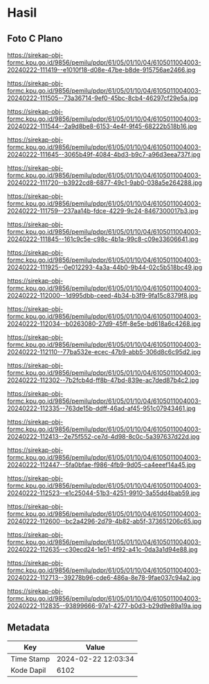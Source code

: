 # Hasil

## Foto C Plano

https://sirekap-obj-formc.kpu.go.id/9856/pemilu/pdpr/61/05/01/10/04/6105011004003-20240222-111419--e1010f18-d08e-47be-b8de-915756ae2466.jpg

https://sirekap-obj-formc.kpu.go.id/9856/pemilu/pdpr/61/05/01/10/04/6105011004003-20240222-111505--73a36714-9ef0-45bc-8cb4-46297cf29e5a.jpg

https://sirekap-obj-formc.kpu.go.id/9856/pemilu/pdpr/61/05/01/10/04/6105011004003-20240222-111544--2a9d8be8-6153-4e4f-9f45-68222b518b16.jpg

https://sirekap-obj-formc.kpu.go.id/9856/pemilu/pdpr/61/05/01/10/04/6105011004003-20240222-111645--3065b49f-4084-4bd3-b9c7-a96d3eea737f.jpg

https://sirekap-obj-formc.kpu.go.id/9856/pemilu/pdpr/61/05/01/10/04/6105011004003-20240222-111720--b3922cd8-6877-49c1-9ab0-038a5e264288.jpg

https://sirekap-obj-formc.kpu.go.id/9856/pemilu/pdpr/61/05/01/10/04/6105011004003-20240222-111759--237aa14b-fdce-4229-9c24-8467300017b3.jpg

https://sirekap-obj-formc.kpu.go.id/9856/pemilu/pdpr/61/05/01/10/04/6105011004003-20240222-111845--161c9c5e-c98c-4b1a-99c8-c09e33606641.jpg

https://sirekap-obj-formc.kpu.go.id/9856/pemilu/pdpr/61/05/01/10/04/6105011004003-20240222-111925--0e012293-4a3a-44b0-9b44-02c5b518bc49.jpg

https://sirekap-obj-formc.kpu.go.id/9856/pemilu/pdpr/61/05/01/10/04/6105011004003-20240222-112000--1d995dbb-ceed-4b34-b3f9-9fa15c8379f8.jpg

https://sirekap-obj-formc.kpu.go.id/9856/pemilu/pdpr/61/05/01/10/04/6105011004003-20240222-112034--b0263080-27d9-45ff-8e5e-bd618a6c4268.jpg

https://sirekap-obj-formc.kpu.go.id/9856/pemilu/pdpr/61/05/01/10/04/6105011004003-20240222-112110--77ba532e-ecec-47b9-abb5-306d8c6c95d2.jpg

https://sirekap-obj-formc.kpu.go.id/9856/pemilu/pdpr/61/05/01/10/04/6105011004003-20240222-112302--7b2fcb4d-ff8b-47bd-839e-ac7ded87b4c2.jpg

https://sirekap-obj-formc.kpu.go.id/9856/pemilu/pdpr/61/05/01/10/04/6105011004003-20240222-112335--763de15b-ddff-46ad-af45-951c07943461.jpg

https://sirekap-obj-formc.kpu.go.id/9856/pemilu/pdpr/61/05/01/10/04/6105011004003-20240222-112413--2e75f552-ce7d-4d98-8c0c-5a397637d22d.jpg

https://sirekap-obj-formc.kpu.go.id/9856/pemilu/pdpr/61/05/01/10/04/6105011004003-20240222-112447--5fa0bfae-f986-4fb9-9d05-ca4eeef14a45.jpg

https://sirekap-obj-formc.kpu.go.id/9856/pemilu/pdpr/61/05/01/10/04/6105011004003-20240222-112523--e1c25044-51b3-4251-9910-3a55dd4bab59.jpg

https://sirekap-obj-formc.kpu.go.id/9856/pemilu/pdpr/61/05/01/10/04/6105011004003-20240222-112600--bc2a4296-2d79-4b82-ab5f-373651206c65.jpg

https://sirekap-obj-formc.kpu.go.id/9856/pemilu/pdpr/61/05/01/10/04/6105011004003-20240222-112635--c30ecd24-1e51-4f92-a41c-0da3a1d94e88.jpg

https://sirekap-obj-formc.kpu.go.id/9856/pemilu/pdpr/61/05/01/10/04/6105011004003-20240222-112713--39278b96-cde6-486a-8e78-9fae037c94a2.jpg

https://sirekap-obj-formc.kpu.go.id/9856/pemilu/pdpr/61/05/01/10/04/6105011004003-20240222-112835--93899666-97a1-4277-b0d3-b29d9e89a19a.jpg


## Metadata

| Key        | Value               |
| ---------- | ------------------- |
| Time Stamp | 2024-02-22 12:03:34 |
| Kode Dapil | 6102                |



